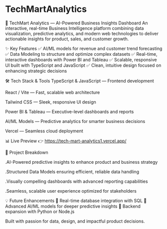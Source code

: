 # TechMartAnalytics
🚀 TechMart Analytics — AI-Powered Business Insights Dashboard
An interactive, real-time Business Intelligence platform combining data visualization, predictive analytics, and modern web technologies to deliver actionable insights for product, sales, and customer growth.

✨ Key Features
✅ AI/ML models for revenue and customer trend forecasting
✅ Data Modeling to structure and optimize complex datasets
✅ Real-time, interactive dashboards with Power BI and Tableau
✅ Scalable, responsive UI built with TypeScript and JavaScript
✅ Clean, intuitive design focused on enhancing strategic decisions

🛠️ Tech Stack & Tools
TypeScript & JavaScript — Frontend development

React / Vite — Fast, scalable web architecture

Tailwind CSS — Sleek, responsive UI design

Power BI & Tableau — Executive-level dashboards and reports

AI/ML Models — Predictive analytics for smarter business decisions

Vercel — Seamless cloud deployment

📊 Live Preview
👉 https://tech-mart-analytics1.vercel.app/

📂 Project Breakdown

.AI-Powered predictive insights to enhance product and business strategy

.Structured Data Models ensuring efficient, reliable data handling

.Visually compelling dashboards with advanced reporting capabilities

.Seamless, scalable user experience optimized for stakeholders

💡 Future Enhancements
🔧 Real-time database integration with SQL
🔧 Advanced AI/ML models for deeper predictive insights
🔧 Backend expansion with Python or Node.js

Built with passion for data, design, and impactful product decisions.
